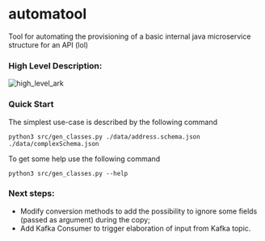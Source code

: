 # automatool
Tool for automating the provisioning of a basic internal java microservice structure for an API (lol)

### High Level Description:

![high_level_ark](https://user-images.githubusercontent.com/26349651/230349320-0803094e-47e4-403e-a0da-1335a952c145.png)


### Quick Start
The simplest use-case is described by the following command

`python3 src/gen_classes.py ./data/address.schema.json ./data/complexSchema.json`



To get some help use the following command

`python3 src/gen_classes.py --help`     


### Next steps:

- Modify conversion methods to add the possibility to ignore some fields (passed as argument) during the copy;
- Add Kafka Consumer to trigger elaboration of input from Kafka topic.
